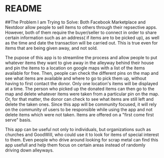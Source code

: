 # README

##The Problem I am Trying to Solve: 
Both Facebook Marketplace and Nextdoor allow people to sell items to others through their repsective apps.  However, both of them require the buyer/seller to connect in order to share certain information such as an address( if items are to be picked up), as well as the time and date the transaction will be carried out.  This is true even for items that are being given away, and not sold.  

The pupose of this app is to streamline the process and allow people to put whatever items they want to give away in the alleyway behind their house and pin the items to a location on google maps with a list of the items available for free.  Then, people can check the different pins on the map and see what items are available and where to go to pick them up, without having to first contact the donor.  Only one location's items will be displayed at a time. The person who picked up the donated items can then go to the map and delete whatever items were taken from a particular pin on the map.  Or, for that matter, the donor can check to see what items are still left and delete the taken ones.   Since this app will be community focused, it will rely on the community of users to be responsible while using the app and not delete items which were not taken.  Items are offered on a "first come first serve" basis.  

This app can be useful not only to individuals, but organizations such as churches and GoodWill, who could use it to look for items of special interest to them.  Even people who drive around looking for scrap metal can find this app usefull and help them focus on certain areas instead of randomly driving down alleyways.  

